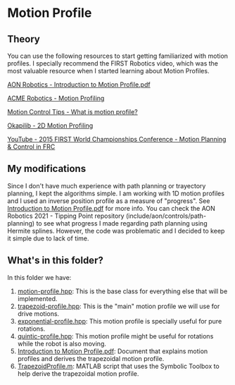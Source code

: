 # Motion Profile

## Theory

You can use the following resources to start getting familiarized with motion profiles. I specially recommend the FIRST Robotics video, which was the most valuable resource when I started learning about Motion Profiles.

[AON Robotics - Introduction to Motion Profile.pdf](./Introduction%20to%20Motion%20Profile.pdf)

[ACME Robotics - Motion Profiling](https://acme-robotics.gitbook.io/road-runner/tour/motion-profiling)

[Motion Control Tips - What is motion profile?]( https://www.motioncontroltips.com/what-is-a-motion-profile/)

[Okapilib - 2D Motion Profiling](https://okapilib.github.io/OkapiLib/md_docs_tutorials_concepts_twodmotionprofiling.html)

[YouTube - 2015 FIRST World Championships Conference - Motion Planning & Control in FRC ](https://youtu.be/8319J1BEHwM)

## My modifications

Since I don't have much experience with path planning or trayectory planning, I kept the algorithms simple. I am working with 1D motion profiles and I used an inverse position profile as a measure of "progress". See [Introduction to Motion Profile.pdf](./Introduction%20to%20Motion%20Profile.pdf) for more info. You can check the AON Robotics 2021 - Tipping Point repository (include/aon/controls/path-planning) to see what progress I made regarding path planning using Hermite splines. However, the code was problematic and I decided to keep it simple due to lack of time.

## What's in this folder?

In this folder we have:
1. [motion-profile.hpp](./motion-profile.hpp): This is the base class for everything else that will be implemented.
2. [trapezoid-profile.hpp](./trapezoid-profile.hpp): This is the "main" motion profile we will use for drive motions.
3. [exponential-profile.hpp](./exponential-profile.hpp): This motion profile is specially useful for pure rotations.
4. [quintic-profile.hpp](./quintic-profile.hpp): This motion profile might be useful for rotations while the robot is also moving.
5. [Introduction to Motion Profile.pdf](./Introduction%20to%20Motion%20Profile.pdf): Document that explains motion profiles and derives the trapezoidal motion profile.
6. [TrapezoidProfile.m](./TrapezoidProfile.m): MATLAB script that uses the Symbolic Toolbox to help derive the trapezoidal motion profile.